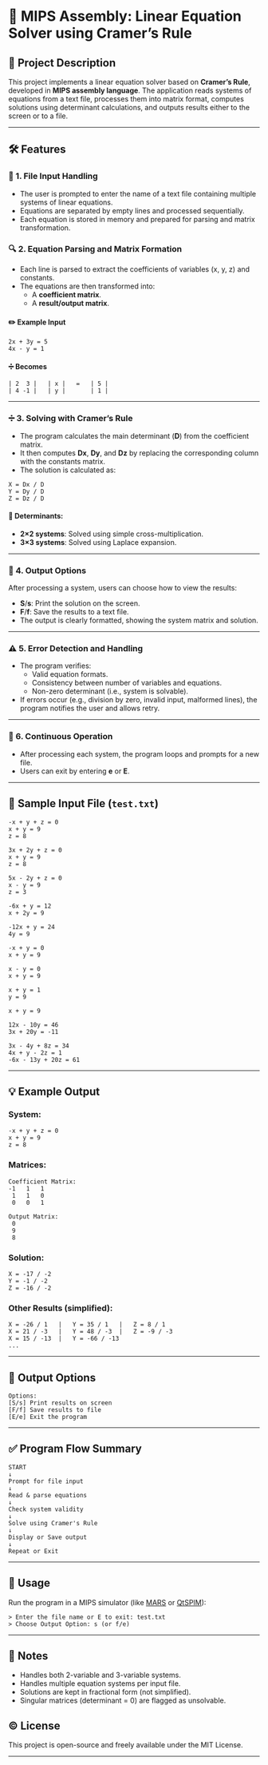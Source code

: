 # 🧮 MIPS Assembly: Linear Equation Solver using Cramer’s Rule

## 📌 Project Description

This project implements a linear equation solver based on **Cramer’s Rule**, developed in **MIPS assembly language**. The application reads systems of equations from a text file, processes them into matrix format, computes solutions using determinant calculations, and outputs results either to the screen or to a file.

---

## 🛠 Features

### 📖 1. File Input Handling

- The user is prompted to enter the name of a text file containing multiple systems of linear equations.
- Equations are separated by empty lines and processed sequentially.
- Each equation is stored in memory and prepared for parsing and matrix transformation.

### 🔍 2. Equation Parsing and Matrix Formation

- Each line is parsed to extract the coefficients of variables (x, y, z) and constants.
- The equations are then transformed into:
  - A **coefficient matrix**.
  - A **result/output matrix**.

#### ✏️ Example Input

```
2x + 3y = 5  
4x - y = 1
```

#### ➗ Becomes

```
| 2  3 |   | x |   =   | 5 |
| 4 -1 |   | y |       | 1 |
```

---

### ➗ 3. Solving with Cramer’s Rule

- The program calculates the main determinant (**D**) from the coefficient matrix.
- It then computes **Dx**, **Dy**, and **Dz** by replacing the corresponding column with the constants matrix.
- The solution is calculated as:

```
X = Dx / D
Y = Dy / D
Z = Dz / D
```

#### 🧮 Determinants:

- **2×2 systems**: Solved using simple cross-multiplication.
- **3×3 systems**: Solved using Laplace expansion.

---

### 💬 4. Output Options

After processing a system, users can choose how to view the results:

- **S**/**s**: Print the solution on the screen.
- **F**/**f**: Save the results to a text file.
- The output is clearly formatted, showing the system matrix and solution.

---

### ⚠️ 5. Error Detection and Handling

- The program verifies:
  - Valid equation formats.
  - Consistency between number of variables and equations.
  - Non-zero determinant (i.e., system is solvable).
- If errors occur (e.g., division by zero, invalid input, malformed lines), the program notifies the user and allows retry.

---

### 🔁 6. Continuous Operation

- After processing each system, the program loops and prompts for a new file.
- Users can exit by entering **e** or **E**.

---

## 📝 Sample Input File (`test.txt`)

```
-x + y + z = 0
x + y = 9
z = 8

3x + 2y + z = 0
x + y = 9
z = 8

5x - 2y + z = 0
x - y = 9
z = 3

-6x + y = 12
x + 2y = 9

-12x + y = 24
4y = 9

-x + y = 0
x + y = 9

x - y = 0
x + y = 9

x + y = 1
y = 9

x + y = 9

12x - 10y = 46
3x + 20y = -11

3x - 4y + 8z = 34
4x + y - 2z = 1
-6x - 13y + 20z = 61
```

---

## 💡 Example Output

### System:

```
-x + y + z = 0
x + y = 9
z = 8
```

### Matrices:

```
Coefficient Matrix:
-1   1   1  
 1   1   0  
 0   0   1  

Output Matrix:
 0  
 9  
 8  
```

### Solution:

```
X = -17 / -2
Y = -1 / -2
Z = -16 / -2
```

### Other Results (simplified):

```
X = -26 / 1   |   Y = 35 / 1   |   Z = 8 / 1  
X = 21 / -3   |   Y = 48 / -3  |   Z = -9 / -3  
X = 15 / -13  |   Y = -66 / -13  
...
```

---

## 💾 Output Options

```
Options:
[S/s] Print results on screen
[F/f] Save results to file
[E/e] Exit the program
```

---

## ✅ Program Flow Summary

```
START
↓
Prompt for file input
↓
Read & parse equations
↓
Check system validity
↓
Solve using Cramer's Rule
↓
Display or Save output
↓
Repeat or Exit
```

---

## 📂 Usage

Run the program in a MIPS simulator (like [MARS](https://courses.missouristate.edu/KenVollmar/MARS/) or [QtSPIM](http://spimsimulator.sourceforge.net/)):

```
> Enter the file name or E to exit: test.txt
> Choose Output Option: s (or f/e)
```

---

## 📎 Notes

- Handles both 2-variable and 3-variable systems.
- Handles multiple equation systems per input file.
- Solutions are kept in fractional form (not simplified).
- Singular matrices (determinant = 0) are flagged as unsolvable.


## © License

This project is open-source and freely available under the MIT License.

---
